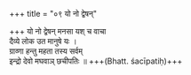 +++
title = "०९ यो नो द्वेषन्"

+++
यो नो द्वेषन् मनसा यश् च वाचा  
दैव्ये लोक उत मानुषे यः ।  
ग्राव्णा हन्तु महता तस्य सर्वम्  
इन्द्रो देवो मघवाञ् छचीपतिः ॥ +++(Bhatt. śacīpatiḥ)+++